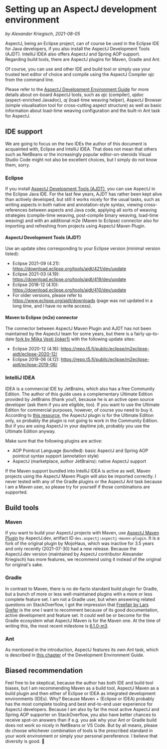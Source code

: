 # Setting up an AspectJ development environment

_by Alexander Kriegisch, 2021-08-05_

AspectJ, being an Eclipse project, can of course be used in the Eclipse IDE for Java developers, if you also install the
AspectJ Development Tools (AJDT). IntelliJ IDEA also offers AspectJ and Spring AOP support. Regarding build tools, there
are AspectJ plugins for Maven, Gradle and Ant.

Of course, you can use and other IDE and build tool or simply use your trusted text editor of choice and compile using
the AspectJ Compiler _ajc_ from the command line.

Please refer to the [AspectJ Development Environment Guide](https://www.eclipse.org/aspectj/doc/next/devguide/printable.html)
for more details about on-board AspectJ tools, such as _ajc_ (compiler), _ajdoc_ (aspect-enriched Javadoc), _aj_
(load-time weaving helper), AspectJ Browser (simple visualisation tool for cross-cutting aspect structure) as well as
basic information about load-time weaving configuration and the built-in Ant task for AspectJ.

## IDE support

We are going to focus on the two IDEs the author of this document is acquainted with, Eclipse and IntelliJ IDEA. That
does not mean that others such as NetBeans or the increasingly popular editor-on-steroids Visual Studio Code might not
also be excellent choices, but I simply do not know them, sorry.

### Eclipse

If you install [AspectJ Development Tools (AJDT)](https://www.eclipse.org/ajdt/), you can use AspectJ in the Eclipse
Java IDE. For the last few years, AJDT has rather been kept alive than actively developed, but still it works nicely for
the usual tasks, such as writing aspects in both native and annotation-style syntax, viewing cross-references between
aspects and Java code, applying all sorts of weaving strategies (compile-time weaving, post-compile binary weaving,
load-time weaving) and with an additional m2e (Maven to Eclipse) connector also for importing and refreshing from
projects using AspectJ Maven Plugin.

#### AspectJ Development Tools (AJDT)

Use an update sites corresponding to your Eclipse version (minimal version listed):
* Eclipse 2021-09 (4.21): https://download.eclipse.org/tools/ajdt/421/dev/update
* Eclipse 2021-03 (4.19): https://download.eclipse.org/tools/ajdt/419/dev/update
* Eclipse 2018-12 (4.10): https://download.eclipse.org/tools/ajdt/410/dev/update
* For older versions, please refer to https://www.eclipse.org/ajdt/downloads (page was not updated in a long time,
  and I have no write access).

#### Maven to Eclipse (m2e) connector

The connector between AspectJ Maven Plugin and AJDT has not been maintained by the AspectJ team for some years, but
there is a fairly up-to-date [fork by Miika Vesti (joker1)](https://github.com/joker1/m2eclipse-ajdt) with the following
update sites:
  * Eclipse 2020-12 (4.18): https://repo.t5.fi/public/eclipse/m2eclipse-ajdt/eclipse-2020-12/
  * Eclipse 2019-06 (4.12): https://repo.t5.fi/public/eclipse/m2eclipse-ajdt/eclipse-2019-06/

### IntelliJ IDEA

IDEA is a commercial IDE by JetBrains, which also has a free Community Edition. The author of this guide uses a
complementary Ultimate Edition provided by JetBrains (thank you!), because he is an active open source developer (ask
them if you are eligible, too). If you want to use the Ultimate Edition for commercial purposes, however, of course you
need to buy it. According to [this resource](https://www.jetbrains.com/help/idea/aspectj.html), the AspectJ plugin is
for the Ultimate Edition only, so probably the plugin is not going to work in the Community Edition. But if you are
using AspectJ in your daytime job, probably you use the Ultimate Edition anyway.

Make sure that the following plugins are active:
  * AOP Pointcut Language (bundled): basic AspectJ and Spring AOP pointcut syntax support (annotation style)
  * AspectJ (marketplace, author JetBrains): native AspectJ support

If the Maven support bundled into IntelliJ IDEA is active as well, Maven projects using the AspectJ Maven Plugin will
also be imported correctly. I never tested with any of the Gradle plugins or the AspectJ Ant task because I am a Maven
user, so please try for yourself if those combinations are supported.

## Build tools

### Maven

If you want to build your AspectJ projects with Maven, use [AspectJ Maven Plugin](https://github.com/dev-aspectj/aspectj-maven-plugin)
by AspectJ.dev, artifact ID `dev.aspectj:aspectj-maven-plugin`. It is a fork of the original plugin by MojoHaus, which
was inactive for 3.5 years and only recently (2021-07-30) had a new release. Because the AspectJ.dev version (maintained
by AspectJ contributor Alexander Kriegisch) has more features, we recommend using it instead of the original for
original's sake.

### Gradle

In contrast to Maven, there is no de-facto standard build plugin for Gradle, but a bunch of more or less well-maintained
plugins with a more or less complete feature set. I am not a Gradle user, but when answering related questions on
StackOverflow, I got the impression that [Freefair by Lars Grefer](https://docs.freefair.io/gradle-plugins/current/reference/)
is the one I want to recomment because of its good documentation, active development and feature set. It could well be
or become for the Gradle ecosystem what AspectJ Maven is for the Maven one. At the time of writing this, the most recent
milestone is [6.1.0-m3](https://docs.freefair.io/gradle-plugins/6.1.0-m3/reference/). 

### Ant

As mentioned in the introduction, AspectJ features its own Ant task, which is described in
[this chapter](https://www.eclipse.org/aspectj/doc/next/devguide/printable.html#antTasks) of the Development Environment
Guide.

## Biased recommendation

Feel free to be skeptical, because the author has both IDE and build tool biases, but I am recommending Maven as a build
tool, AspectJ Maven as a build plugin and then either of Eclipse or IDEA as integrated development environments (IDEs).
Why? Because Maven + (Eclipse or IDEA) probably has the most complete tooling and best end-to-end user experience for
AspectJ developers. Because I am also by far the most active AspectJ and Spring AOP supporter on StackOverflow, you also
have better chances to receive spot-on answers than if e.g. you ask why your Ant or Gradle build does not work so nicely
in NetBeans or VS Code. But by all means, please do choose whichever combination of tools is the prescribed standard in
your work environment or simply your personal pereference. I believe that diversity is good. 🙂
